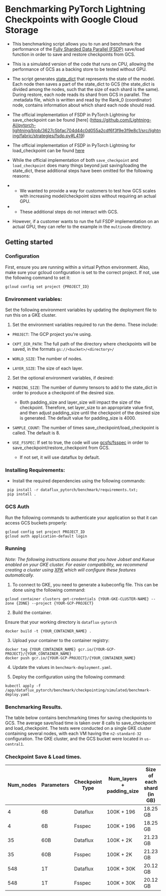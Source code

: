 # Benchmarking PyTorch Lightning Checkpoints with Google Cloud Storage

*   This benchmarking script allows you to run and benchmark the performance of the [Fully Sharded Data Parallel (FSDP)](https://lightning.ai/docs/pytorch/stable/api/lightning.pytorch.strategies.FSDPStrategy.html) save/load function in order to save and restore checkpoints from GCS. 

*   This is a simulated version of the code that runs on CPU, allowing the performance of GCS as a backing store to be tested without GPU.

*   The script generates [state_dict](https://pytorch.org/tutorials/recipes/recipes/what_is_state_dict.html#what-is-a-state-dict-in-pytorch) that represents the state of the model. Each node then saves a part of the state_dict to GCS (the state_dict is divided among the nodes, such that the size of each shard is the same). During restore, each node reads its shard from GCS in parallel. The .metadata file, which is written and read by the Rank_0 (coordinator) node, contains information about which shard each node should read.

*   The official implementation of FSDP in PyTorch Lightning for save_checkpoint can be found [here]
(https://github.com/Lightning-AI/pytorch-lightning/blob/3627c5bfac704d44c0d055a2cdf6f3f9e3f9e8c1/src/lightning/fabric/strategies/fsdp.py#L419)
*   The official implementation of FSDP in PyTorch Lightning for load_checkpoint can be found [here](https://github.com/Lightning-AI/pytorch-lightning/blob/3627c5bfac704d44c0d055a2cdf6f3f9e3f9e8c1/src/lightning/fabric/strategies/fsdp.py#L519)

*   While the official implementation of both `save_checkpoint` and `load_checkpoint` does many things beyond just saving/loading the state_dict, these additional steps have been omitted for the following reasons: 
*   *   We wanted to provide a way for customers to test how GCS scales with increasing model/checkpoint sizes without requiring an actual GPU.
*   *   These additional steps do not interact with GCS.

*   However, if a customer wants to run the full FSDP implementation on an actual GPU, they can refer to the example in the `multinode` directory.
## Getting started

### Configuration

First, ensure you are running within a virtual Python environment. Also, make sure your gcloud configuration is set to the correct project. If not, use the following command to set it:

```shell
gcloud config set project {PROJECT_ID}
```

### Environment variables:

Set the following environment variables by updating the deployment file to run this on a GKE cluster.
1. Set the environment variables required to run the demo. These include:
  
  * `PROJECT`: The GCP project you're using.
  
  * `CKPT_DIR_PATH`: The full path of the directory where checkpoints will be saved, in the formats `gs://<bucket>/<directory>/`

  * `WORLD_SIZE`: The number of nodes.

  * `LAYER_SIZE`: The size of each layer.

2. Set the optional environment variables, if desired:
  
  * `PADDING_SIZE`: The number of dummy tensors to add to the state_dict in order to produce a checkpoint of the desired size.
    *   Both padding_size and layer_size will impact the size of the checkpoint. Therefore, set layer_size to an appropriate value first, and then adjust padding_size until the checkpoint of the desired size is generated. The default value for padding_size is 4000.
  
  * `SAMPLE_COUNT`: The number of times save_checkpoint/load_checkpoint is called. The default is 8.

  * `USE_FSSPEC`: If set to true, the code will use [gcsfs/fsspec](https://github.com/fsspec/gcsfs) in order to save_checkpoint/restore_checkpoint from GCS.
    *   If not set, it will use dataflux by default.

### Installing Requirements:
 
* Install the required dependencies using the following commands:

```shell
 pip install -r dataflux_pytorch/benchmark/requirements.txt; 
 pip install .
```
### GCS Auth

Run the following commands to authenticate your application so that it can access GCS buckets properly:
```shell
gcloud config set project PROJECT_ID
gcloud auth application-default login
```

### Running

_Note: The following instructions assume that you have Jobset and Kueue enabled on your GKE cluster. For easier compatibility, we recommend creating a cluster using [XPK](https://github.com/google/xpk) which will configure these features automatically._

1.  To connect to GKE, you need to generate a kubeconfig file. This can be done using the following command:

```shell
gcloud container clusters get-credentials {YOUR-GKE-CLUSTER-NAME} --zone {ZONE} --project {YOUR-GCP-PROJECT}
```

2.  Build the container.

Ensure that your working directory is `dataflux-pytorch`
```shell
docker build -t {YOUR_CONTAINER_NAME} .
```

3.  Upload your container to the container registry:

```shell
docker tag {YOUR_CONTAINER_NAME} gcr.io/{YOUR-GCP-PROJECT}/{YOUR_CONTAINER_NAME}
docker push gcr.io/{YOUR-GCP-PROJECT}/{YOUR_CONTAINER_NAME}
```

4.  Update the values in `benchmark-deployment.yaml`.

5.  Deploy the configuration using the following command:

```shell
kubectl apply -f /app/dataflux_pytorch/benchmark/checkpointing/simulated/benchmark-deploy.yaml
```


### Benchmarking Results.

The table below contains benchmarking times for saving checkpoints to GCS. The average save/load time is taken over 8 calls to  save_checkpoint and load_checkpoint. The tests were conducted on a single GKE cluster containing several nodes, with each VM having the `n2-standard-32` configuration. The GKE cluster, and the GCS bucket were located in `us-central1`.

### Checkpoint Save & Load times.


| Num_nodes | Parameters | Checkpoint Type | Num_layers + padding_size | Size of each shard (in GB) | Total size (in GB) | Save time (in seconds) | Load time (in seconds) | Average Throughput (in GBps) |
|-----------|------------|-----------------|----------------------------|----------------------------|---------------------|------------------------|------------------------|------------------------------|
| 4         | 6B         | Dataflux        | 100K + 196                 | 18.25 GB                   | 73.02 GB            | 49.5160                | 116.3968               | 0.440                        |
| 4         | 6B         | Fsspec          | 100K + 196                 | 18.25 GB                   | 73.02 GB            | 217.1122               | 182.5110               | 0.246                        |
| 35        | 60B        | Dataflux        | 100K + 2K                  | 21.23 GB                   | 743.20 GB           | 60.8552                | 240.0361               | 2.47                         |
| 35        | 60B        | Fsspec          | 100K + 2K                  | 21.23 GB                   | 743.20 GB           | 270.6083               | 258.3709               | 1.93                         |
| 548       | 1T         | Dataflux        | 100K + 30K                 | 20.12 GB                   | 11023.88 GB         | 106.2221               | 253.1604               | 30.68                        |
| 548       | 1T         | Fsspec          | 100K + 30K                 | 20.12 GB                   | 11023.88 GB         | 290.2007               | 495.8329               | 6.58                         |
